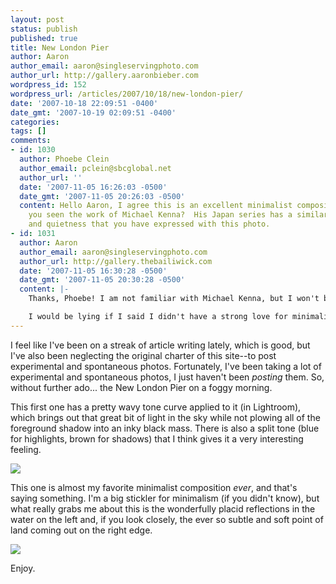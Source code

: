 ```yaml
---
layout: post
status: publish
published: true
title: New London Pier
author: Aaron
author_email: aaron@singleservingphoto.com
author_url: http://gallery.aaronbieber.com
wordpress_id: 152
wordpress_url: /articles/2007/10/18/new-london-pier/
date: '2007-10-18 22:09:51 -0400'
date_gmt: '2007-10-19 02:09:51 -0400'
categories:
tags: []
comments:
- id: 1030
  author: Phoebe Clein
  author_email: pclein@sbcglobal.net
  author_url: ''
  date: '2007-11-05 16:26:03 -0500'
  date_gmt: '2007-11-05 20:26:03 -0500'
  content: Hello Aaron, I agree this is an excellent minimalist composition.  Have
    you seen the work of Michael Kenna?  His Japan series has a similar simplicity
    and quietness that you have expressed with this photo.
- id: 1031
  author: Aaron
  author_email: aaron@singleservingphoto.com
  author_url: http://gallery.thebailiwick.com
  date: '2007-11-05 16:30:28 -0500'
  date_gmt: '2007-11-05 20:30:28 -0500'
  content: |-
    Thanks, Phoebe! I am not familiar with Michael Kenna, but I won't be able to say that by tomorrow!

    I would be lying if I said I didn't have a strong love for minimalism.
---
```

I feel like I've been on a streak of article writing lately, which is
good, but I've also been neglecting the original charter of this
site--to post experimental and spontaneous photos. Fortunately, I've
been taking a lot of experimental and spontaneous photos, I just haven't
been _posting_ them. So, without further ado... the New London Pier on
a foggy morning.

This first one has a pretty wavy tone curve applied to it (in
Lightroom), which brings out that great bit of light in the sky while
not plowing all of the foreground shadow into an inky black mass. There
is also a split tone (blue for highlights, brown for shadows) that I
think gives it a very interesting feeling.

![](/ssp/07Aug07-01.jpg)

This one is almost my favorite minimalist composition _ever_, and
that's saying something. I'm a big stickler for minimalism (if you
didn't know), but what really grabs me about this is the wonderfully
placid reflections in the water on the left and, if you look closely,
the ever so subtle and soft point of land coming out on the right edge.

![](/ssp/07Aug07-02.jpg)

Enjoy.

